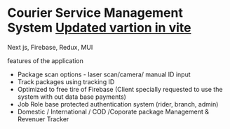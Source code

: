 # Courier Service Management System [Updated vartion in vite](https://github.com/lahirusb97/courier_management_system)

Next js, Firebase, Redux, MUI

features of the application
- Package scan options - laser scan/camera/ manual ID input 
- Track packages using tracking ID
- Optimized to free tire of Firebase (Client specially requested to use the system with out data base payments)
- Job Role base protected authentication system (rider, branch, admin)
- Domestic / International / COD /Coporate package Management & Revenuer Tracker 
